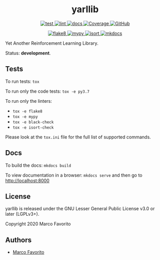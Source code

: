 <h1 align="center">
    <b>yarllib</b>
</h1>

<p align="center">
  <a href="https://github.com/marcofavorito/yarllib/actions?query=workflow%3Atest">
    <img alt="test" src="https://github.com/marcofavorito/yarllib/workflows/test/badge.svg" />
  </a>
  <a href="https://github.com/marcofavorito/yarllib/actions?query=workflow%3Alint">
    <img alt="lint" src="https://github.com/marcofavorito/yarllib/workflows/lint/badge.svg" />
  </a>
  <a href="https://github.com/marcofavorito/yarllib/actions?query=workflow%3Adocs">
    <img alt="docs" src="https://github.com/marcofavorito/yarllib/workflows/docs/badge.svg" />
  </a>
  <a href="https://codecov.io/gh/marcofavorito/yarllib">
    <img alt="Coverage" src="https://codecov.io/gh/marcofavorito/yarllib/branch/master/graph/badge.svg?token=RFZ54P0BKQ" />
  </a>
  <a href="https://github.com/marcofavorito/yarllib/blob/master/LICENSE">
    <img alt="GitHub" src="https://img.shields.io/github/license/marcofavorito/yarrlib">
  </a>
</p>
<p align="center">
  <a href="https://img.shields.io/badge/flake8-checked-blueviolet">
    <img alt="flake8" src="https://img.shields.io/badge/flake8-checked-blueviolet" />
  </a>
  <a href="https://img.shields.io/badge/mypy-checked-blue">
    <img alt="mypy" src="https://img.shields.io/badge/mypy-checked-blue" />
  </a>
  <a href="https://img.shields.io/badge/isort-checked-yellow">
    <img alt="isort" src="https://img.shields.io/badge/isort-checked-yellow" />
  </a>
  <a href="https://img.shields.io/badge/docs-mkdocs-9cf">
    <img alt="mkdocs" src="https://img.shields.io/badge/docs-mkdocs-9cf" />
  </a>
</p>

Yet Another Reinforcement Learning Library.

Status: **development**.

## Tests

To run tests: `tox`

To run only the code tests: `tox -e py3.7`

To run only the linters: 
- `tox -e flake8`
- `tox -e mypy`
- `tox -e black-check`
- `tox -e isort-check`

Please look at the `tox.ini` file for the full list of supported commands. 

## Docs

To build the docs: `mkdocs build`

To view documentation in a browser: `mkdocs serve`
and then go to [http://localhost:8000](http://localhost:8000)

## License

yarllib is released under the GNU Lesser General Public License v3.0 or later (LGPLv3+).

Copyright 2020 Marco Favorito

## Authors

- [Marco Favorito](https://marcofavorito.github.io/)